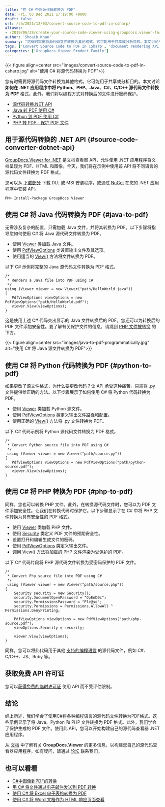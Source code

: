 ```yaml
---
title: "在 C# 中将源代码转换为 PDF"
date: Fri, 03 Dec 2021 17:19:00 +0000
draft: false
url: /zh/2021/12/03/convert-source-code-to-pdf-in-csharp/
aliases:
- /2019/06/28/create-your-source-code-viewer-using-groupdocs.viewer-for-.net-19.6/
author: 'Shoaib Khan'
summary: "您有时需要将源代码文件转换为其他格式。它可能用于共享或分析目的。本文讨论**如何在 .NET 应用程序中将 Python、PHP、Java、C#、C/C++ 源代码文件转换为 PDF** 格式。此外，我们将以编程方式对转换后的文件进行密码保护。"
tags: ['Convert Source Code to PDF in CSharp', 'document rendering API', 'Java to PDF', 'PHP to PDF', 'Python Code to PDF', 'Source Code to PDF', 'source code viewer']
categories: ['GroupDocs.Viewer Product Family']
---
```




{{< figure align=center src="images/convert-source-code-to-pdf-in-csharp.jpg" alt="使用 C# 将源代码转换为 PDF">}}


您有时需要将源代码文件转换为其他格式。它可能用于共享或分析目的。本文讨论 **如何在 .NET 应用程序中将 Python、PHP、Java、C#、C/C++ 源代码文件转换为 PDF** 格式。此外，我们将以编程方式对转换后的文件进行密码保护。

* [源代码转换.NET API][1]
* [Java 转 PDF 使用 C#][2]
* [Python 到 PDF 使用 C#][3]
* [PHP 转 PDF - 保护 PDF 文件][4]

## 用于源代码转换的 .NET API {#source-code-converter-dotnet-api}

[GroupDocs.Viewer for .NET][5] 是文档查看器 API，允许使用 .NET 应用程序将文档呈现为 PDF、HTML 和图像。今天，我们将在示例中使用该 API 将不同语言的源代码文件转换为 PDF 格式。

您可以从 [下载部分][6] 下载 DLL 或 MSI 安装程序，或通过 [NuGet][7] 在您的 .NET 应用程序中安装 API。

```
PM> Install-Package GroupDocs.Viewer
```

## 使用 C# 将 Java 代码转换为 PDF {#java-to-pdf}

无需涉及复杂的配置，只需加载 Java 文件，并将其转换为 PDF。以下步骤将指导您如何使用 C# 将 Java 源代码文件转换为 PDF。

* 使用 [Viewer][8] 类加载 Java 文件。
* 使用 [PdfViewOptions][9] 类设置输出文件及其选项。
* 使用适当的 [View()][10] 方法将文件转换为 PDF。

以下 C# 示例将完整的 Java 源代码文件转换为 PDF 格式。

```
/*
 * Renders a Java file into PDF using C#
 */
using (Viewer viewer = new Viewer("path/HelloWorld.java"))
{
   PdfViewOptions viewOptions = new PdfViewOptions("path/HelloWorld.pdf");
   viewer.View(viewOptions);
}
```

这是使用上述 C# 代码突出显示的 Java 文件转换后的 PDF。您还可以为转换后的 PDF 文件添加安全性。要了解有关保护文件的信息，请跳到 [PHP 文件被转换][11] 的下方。



{{< figure align=center src="images/java-to-pdf-programmatically.jpg" alt="使用 C# 将 Java 源文件转换为 PDF">}}


## 使用 C# 将 Python 代码转换为 PDF {#python-to-pdf}

如果更改了源文件格式，为什么要更改代码？让 API 承受这种痛苦。只需将 .py 文件提供给正确的方法。以下步骤展示了如何使用 C# 将 Python 代码转换为 PDF。

* 使用 [Viewer][12] 类加载 Python 源文件。
* 使用 [PdfViewOptions][13] 类定义输出文件路径和配置。
* 使用正确的 [View()][14] 方法将 .py 文件转换为 PDF。

以下 C# 代码示例将 Python 源代码文件转换为 PDF 格式。

```
/*
 * Convert Python source file into PDF using C#
 */
 using (Viewer viewer = new Viewer("path/source.py"))
{
   PdfViewOptions viewOptions = new PdfViewOptions("path/python-source.pdf");
   viewer.View(viewOptions);
}
```

## 使用 C# 将 PHP 转换为 PDF {#php-to-pdf}

同样，您也可以转换 PHP 文件。此外，在转换源代码文件时，您可以为 PDF 文件添加安全性。让我们在转换代码时保护它。以下步骤显示了在 C# 中将 PHP 文件转换为具有安全性的 PDF 格式。

* 使用 [Viewer][15] 类加载 PHP 文件。
* 使用 [Security][16] 类定义 PDF 文件的预期安全性。
* 设置打开和编辑生成文件的密码。
* 使用 [PdfViewOptions][17] 类定义输出文件。
* 调用 [View()][18] 方法将加载的 PHP 文件渲染为受保护的 PDF。

以下 C# 代码片段将 PHP 源代码文件转换为受密码保护的 PDF 文件。

```
/*
 * Convert Php source file into PDF using C#
 */
 using (Viewer viewer = new Viewer("path/source.php"))
{
    Security security = new Security();
    security.DocumentOpenPassword = "OpEnD0c";
    security.PermissionsPassword = "Ple@se";
    security.Permissions = Permissions.AllowAll ^ Permissions.DenyPrinting;
    
    PdfViewOptions viewOptions = new PdfViewOptions("path/php-source.pdf");
    viewOptions.Security = security;
                    
    viewer.View(viewOptions);
}
```

同样，您可以将此代码用于其他 [支持的编程语言][19] 的源代码文件，例如 C#、C/C++、JS、Ruby 等。

## 获取免费 API 许可证

您可以[获得免费的临时许可证][20] 使用 API 而不受评估限制。

## 结论

综上所述，我们学会了使用C#将各种编程语言的源代码文件转换为PDF格式。这些示例显示了将 Java、Python 和 PHP 文件转换为 PDF 格式。此外，我们学会了保护生成的 PDF 文件。使用此 API，您可以开始构建自己的源代码查看器 .NET 应用程序。

从 [文档][21] 中了解有关 **GroupDocs.Viewer** 的更多信息，以构建您自己的源代码查看器应用程序。如有疑问，请通过 [论坛][22] 联系我们。

## 也可以看看

* [C#中图像到PDF的转换][23]
* [用 C# 将文件通过电子邮件发送到 PDF 转换][24]
* [使用 C# 将 Excel 电子表格转换为 PDF][25]
* [使用 C# 将 Word 文档作为 HTML 响应页面查看][26]


[1]: #source-code-converter-dotnet-api
[2]: #java-to-pdf
[3]: #python-to-pdf
[4]: #php-to-pdf
[5]: https://products.groupdocs.com/viewer/net/
[6]: https://downloads.groupdocs.com/viewer/net
[7]: https://www.nuget.org/packages/groupdocs.viewer
[8]: https://apireference.groupdocs.com/viewer/net/groupdocs.viewer/viewer
[9]: https://apireference.groupdocs.com/viewer/net/groupdocs.viewer.options/pdfviewoptions
[10]: https://apireference.groupdocs.com/viewer/net/groupdocs.viewer/viewer/methods/view
[11]: #php-to-pdf
[12]: https://apireference.groupdocs.com/viewer/net/groupdocs.viewer/viewer
[13]: https://apireference.groupdocs.com/viewer/net/groupdocs.viewer.options/pdfviewoptions
[14]: https://apireference.groupdocs.com/viewer/net/groupdocs.viewer/viewer/methods/view
[15]: https://apireference.groupdocs.com/viewer/net/groupdocs.viewer/viewer
[16]: https://apireference.groupdocs.com/viewer/net/groupdocs.viewer.options/security
[17]: https://apireference.groupdocs.com/viewer/net/groupdocs.viewer.options/pdfviewoptions
[18]: https://apireference.groupdocs.com/viewer/net/groupdocs.viewer/viewer/methods/view
[19]: https://docs.groupdocs.com/viewer/net/supported-document-formats/
[20]: https://purchase.groupdocs.com/temporary-license
[21]: https://docs.groupdocs.com/viewer
[22]: https://forum.groupdocs.com/
[23]: https://blog.groupdocs.com/2021/05/19/convert-images-to-pdf-in-csharp/
[24]: https://blog.groupdocs.com/2021/05/26/convert-eml-or-msg-file-to-pdf-in-csharp/
[25]: https://blog.groupdocs.com/2021/11/14/convert-excel-spreadsheets-to-pdf-using-csharp/
[26]: https://blog.groupdocs.com/2021/08/28/view-word-documents-as-html-responsive-page-using-csharp/


